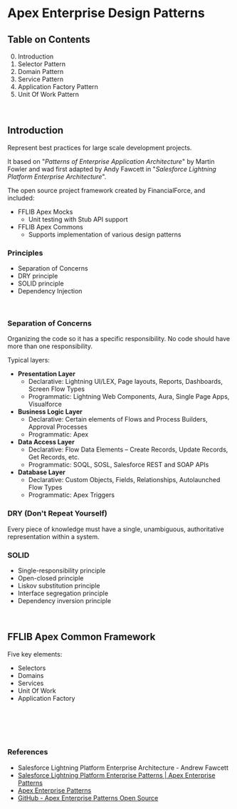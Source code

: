 # Apex Enterprise Design Patterns

## Table on Contents
0. Introduction
1. Selector Pattern
2. Domain Pattern
3. Service Pattern
4. Application Factory Pattern
5. Unit Of Work Pattern

<br>

## Introduction

Represent best practices for large scale development projects.

It based on "*Patterns of Enterprise Application Architecture*" by Martin Fowler and wad first adapted by Andy Fawcett in "*Salesforce Lightning Platform Enterprise Architecture*".

The open source project framework created by FinancialForce, and included:
- FFLIB Apex Mocks
  - Unit testing with Stub API support
- FFLIB Apex Commons
  - Supports implementation of various design patterns

### Principles
- Separation of Concerns
- DRY principle
- SOLID principle
- Dependency Injection

<br>

### Separation of Concerns

Organizing the code so it has a specific responsibility. No code should have more than one responsibility.

Typical layers:
- **Presentation Layer**
  - Declarative: Lightning UI/LEX, Page layouts, Reports, Dashboards, Screen Flow Types
  - Programmatic: Lightning Web Components, Aura, Single Page Apps, Visualforce
- **Business Logic Layer**
  - Declarative: Certain elements of Flows and Process Builders, Approval Processes
  - Programmatic: Apex
- **Data Access Layer**
  - Declarative: Flow Data Elements – Create Records, Update Records, Get Records, etc.
  - Programmatic: SOQL, SOSL, Salesforce REST and SOAP APIs
- **Database Layer**
  - Declarative: Custom Objects, Fields, Relationships, Autolaunched Flow Types
  - Programmatic: Apex Triggers


### DRY (Don't Repeat Yourself)
Every piece of knowledge must have a single, unambiguous, authoritative representation within a system.

### SOLID
- Single-responsibility principle
- Open-closed principle
- Liskov substitution principle
- Interface segregation principle
- Dependency inversion principle

<br>

## FFLIB Apex Common Framework

Five key elements:
- Selectors
- Domains
- Services
- Unit Of Work
- Application Factory

<br><br>
---

### References

- Salesforce Lightning Platform Enterprise Architecture - Andrew Fawcett
- [Salesforce Lightning Platform Enterprise Patterns | Apex Enterprise Patterns](https://www.youtube.com/watch?v=Vl5sQ8vECdk)
- [Apex Enterprise Patterns](http://www.apexhours.com/apex-enterprise-patterns/)
- [GitHub - Apex Enterprise Patterns Open Source](https://github.com/apex-enterprise-patterns)
